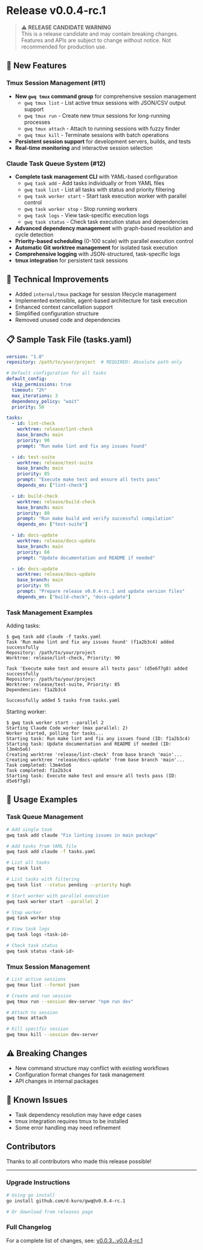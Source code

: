 # Release v0.0.4-rc.1

> ⚠️ **RELEASE CANDIDATE WARNING**  
> This is a release candidate and may contain breaking changes. Features and APIs are subject to change without notice. Not recommended for production use.

## 🚀 New Features

### Tmux Session Management (#11)
- **New `gwq tmux` command group** for comprehensive session management
  - `gwq tmux list` - List active tmux sessions with JSON/CSV output support
  - `gwq tmux run` - Create new tmux sessions for long-running processes
  - `gwq tmux attach` - Attach to running sessions with fuzzy finder
  - `gwq tmux kill` - Terminate sessions with batch operations
- **Persistent session support** for development servers, builds, and tests
- **Real-time monitoring** and interactive session selection

### Claude Task Queue System (#12)
- **Complete task management CLI** with YAML-based configuration
  - `gwq task add` - Add tasks individually or from YAML files
  - `gwq task list` - List all tasks with status and priority filtering
  - `gwq task worker start` - Start task execution worker with parallel control
  - `gwq task worker stop` - Stop running workers
  - `gwq task logs` - View task-specific execution logs
  - `gwq task status` - Check task execution status and dependencies
- **Advanced dependency management** with graph-based resolution and cycle detection
- **Priority-based scheduling** (0-100 scale) with parallel execution control
- **Automatic Git worktree management** for isolated task execution
- **Comprehensive logging** with JSON-structured, task-specific logs
- **tmux integration** for persistent task sessions

## 🔧 Technical Improvements

- Added `internal/tmux` package for session lifecycle management
- Implemented extensible, agent-based architecture for task execution
- Enhanced context cancellation support
- Simplified configuration structure
- Removed unused code and dependencies

## 📋 Sample Task File (tasks.yaml)

```yaml
version: "1.0"
repository: /path/to/your/project  # REQUIRED: Absolute path only

# Default configuration for all tasks
default_config:
  skip_permissions: true
  timeout: "2h"
  max_iterations: 3
  dependency_policy: "wait"
  priority: 50

tasks:
  - id: lint-check
    worktree: release/lint-check
    base_branch: main
    priority: 90
    prompt: "Run make lint and fix any issues found"

  - id: test-suite
    worktree: release/test-suite
    base_branch: main
    priority: 85
    prompt: "Execute make test and ensure all tests pass"
    depends_on: ["lint-check"]

  - id: build-check
    worktree: release/build-check
    base_branch: main
    priority: 80
    prompt: "Run make build and verify successful compilation"
    depends_on: ["test-suite"]

  - id: docs-update
    worktree: release/docs-update
    base_branch: main
    priority: 60
    prompt: "Update documentation and README if needed"

  - id: docs-update
    worktree: release/docs-update
    base_branch: main
    priority: 95
    prompt: "Prepare release v0.0.4-rc.1 and update version files"
    depends_on: ["build-check", "docs-update"]
```

### Task Management Examples

Adding tasks:

```console
$ gwq task add claude -f tasks.yaml
Task 'Run make lint and fix any issues found' (f1a2b3c4) added successfully
Repository: /path/to/your/project
Worktree: release/lint-check, Priority: 90

Task 'Execute make test and ensure all tests pass' (d5e6f7g8) added successfully
Repository: /path/to/your/project
Worktree: release/test-suite, Priority: 85
Dependencies: f1a2b3c4

Successfully added 5 tasks from tasks.yaml
```

Starting worker:

```console
$ gwq task worker start --parallel 2
Starting Claude Code worker (max parallel: 2)
Worker started, polling for tasks...
Starting task: Run make lint and fix any issues found (ID: f1a2b3c4)
Starting task: Update documentation and README if needed (ID: l3m4n5o6)
Creating worktree 'release/lint-check' from base branch 'main'...
Creating worktree 'release/docs-update' from base branch 'main'...
Task completed: l3m4n5o6
Task completed: f1a2b3c4
Starting task: Execute make test and ensure all tests pass (ID: d5e6f7g8)
```

## 📖 Usage Examples

### Task Queue Management
```bash
# Add single task
gwq task add claude "Fix linting issues in main package"

# Add tasks from YAML file
gwq task add claude -f tasks.yaml

# List all tasks
gwq task list

# List tasks with filtering
gwq task list --status pending --priority high

# Start worker with parallel execution
gwq task worker start --parallel 2

# Stop worker
gwq task worker stop

# View task logs
gwq task logs <task-id>

# Check task status
gwq task status <task-id>
```

### Tmux Session Management
```bash
# List active sessions
gwq tmux list --format json

# Create and run session
gwq tmux run --session dev-server "npm run dev"

# Attach to session
gwq tmux attach

# Kill specific session
gwq tmux kill --session dev-server
```

## ⚠️ Breaking Changes

- New command structure may conflict with existing workflows
- Configuration format changes for task management
- API changes in internal packages

## 🐛 Known Issues

- Task dependency resolution may have edge cases
- tmux integration requires tmux to be installed
- Some error handling may need refinement

## Contributors
Thanks to all contributors who made this release possible!

---

### Upgrade Instructions
```bash
# Using go install
go install github.com/d-kuro/gwq@v0.0.4-rc.1

# Or download from releases page
```

### Full Changelog
For a complete list of changes, see: [v0.0.3...v0.0.4-rc.1](https://github.com/d-kuro/gwq/compare/v0.0.3...v0.0.4-rc.1)